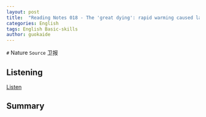 ```yaml
---
layout: post
title:  "Reading Notes 018 - The 'great dying': rapid warming caused largest extinction event ever, report says"
categories: English
tags: English Basic-skills
author: guokaide
---
```


`#` Nature
`Source` 卫报


## Listening

[Listen](https://reading.liulishuo.com/share/audios/NTFjMDEwMDAwMDAwMDE0Nw==?login=44086617)



## Summary



